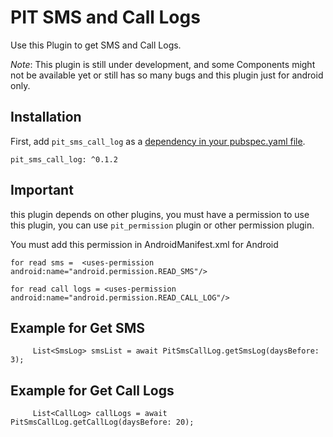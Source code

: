 # PIT SMS and Call Logs

Use this Plugin to get SMS and Call Logs.

*Note*: This plugin is still under development, and some Components might not be available yet or still has so many bugs and this plugin just for android only.

## Installation

First, add `pit_sms_call_log` as a [dependency in your pubspec.yaml file](https://flutter.io/platform-plugins/).

```
pit_sms_call_log: ^0.1.2
```

## Important

this plugin depends on other plugins, you must have a permission to use this plugin, you can use `pit_permission` plugin or other permission plugin.

You must add this permission in AndroidManifest.xml for Android

```
for read sms =  <uses-permission android:name="android.permission.READ_SMS"/>

for read call logs = <uses-permission android:name="android.permission.READ_CALL_LOG"/>
```


## Example for Get SMS
```
     List<SmsLog> smsList = await PitSmsCallLog.getSmsLog(daysBefore: 3);
```
## Example for Get Call Logs
```
     List<CallLog> callLogs = await PitSmsCallLog.getCallLog(daysBefore: 20);
```


